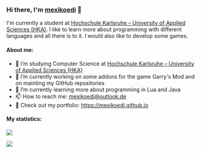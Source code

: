 ### Hi there, I'm [mexikoedi](https://mexikoedi.github.io) 👋

I'm currently a student at [Hochschule Karlsruhe – University of Applied Sciences (HKA)](https://www.h-ka.de/en).
I like to learn more about programming with different languages and all there is to it. I would also like to develop some games.

#### About me:

- 🚀 I’m studying Computer Science at [Hochschule Karlsruhe – University of Applied Sciences (HKA)](https://www.h-ka.de/en)
- 🔭 I’m currently working on some addons for the game Garry's Mod and on mainting my GitHub repositories
- 🌱 I’m currently learning more about programming in Lua and Java
- 📫 How to reach me: mexikoedi@outlook.de
- 📝 Check out my portfolio: https://mexikoedi.github.io

#### My statistics:

![](https://github-readme-stats.vercel.app/api?username=mexikoedi&show_icons=true&include_all_commits=true&theme=github_dark) 

![](https://github-readme-stats.vercel.app/api/top-langs/?username=mexikoedi&langs_count=10&layout=compact&theme=github_dark)

